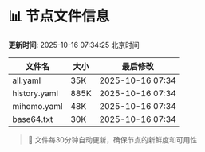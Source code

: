 # 📊 节点文件信息

**更新时间**: 2025-10-16 07:34:25 北京时间

| 文件名 | 大小 | 最后修改 |
|--------|------|----------|
| all.yaml | 35K | 2025-10-16 07:34 |
| history.yaml | 885K | 2025-10-16 07:34 |
| mihomo.yaml | 48K | 2025-10-16 07:34 |
| base64.txt | 30K | 2025-10-16 07:34 |

> 🔄 文件每30分钟自动更新，确保节点的新鲜度和可用性
